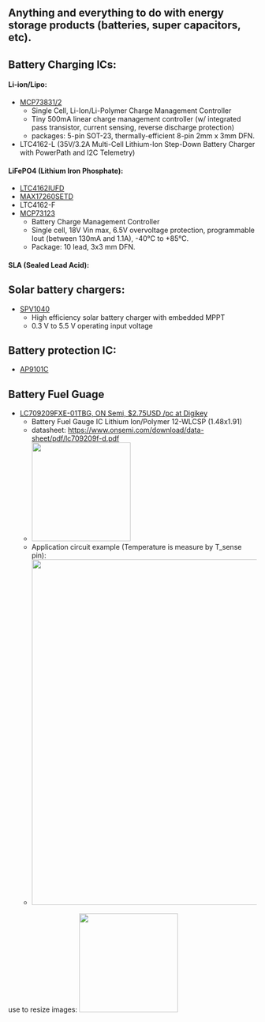 ## Anything and everything to do with energy storage products (batteries, super capacitors, etc).

## Battery Charging ICs:
#### Li-ion/Lipo:
  - [MCP73831/2](https://www.microchip.com/en-us/product/MCP73831)
    - Single Cell, Li-Ion/Li-Polymer Charge Management Controller
    - Tiny 500mA linear charge management controller (w/ integrated pass transistor, current sensing, reverse discharge protection) 
    - packages: 5-pin SOT-23, thermally-efficient 8-pin 2mm x 3mm DFN.
  - LTC4162-L (35V/3.2A Multi-Cell Lithium-Ion Step-Down Battery Charger with PowerPath and I2C Telemetry)

#### LiFePO4 (Lithium Iron Phosphate):
  - [LTC4162IUFD](https://nz.mouser.com/ProductDetail/Analog-Devices/LTC4162IUFD-FADMPBF?qs=MLItCLRbWsxHHv4MVyVoeQ%3D%3D)
  - [MAX17260SETD](https://nz.mouser.com/ProductDetail/Maxim-Integrated/MAX17260SETD%2b?qs=%252BEew9%252B0nqrAfepKB1Fe0%252Bw%3D%3D) 
  - LTC4162-F
  - [MCP73123](https://www.microchip.com/en-us/product/MCP73123)
    -  Battery Charge Management Controller
    -  Single cell, 18V Vin max, 6.5V overvoltage protection, programmable Iout (between 130mA and 1.1A), -40°C to +85°C.
    -  Package: 10 lead, 3x3 mm DFN.

#### SLA (Sealed Lead Acid):
 


## Solar battery chargers:
- [SPV1040](https://www.st.com/en/power-management/spv1040.html#documentation)
  - High efficiency solar battery charger with embedded MPPT
  - 0.3 V to 5.5 V operating input voltage
  
  
  
## Battery protection IC:
- [AP9101C](https://www.diodes.com/assets/Datasheets/AP9101C.pdf)
  
## Battery Fuel Guage
- [LC709209FXE-01TBG, ON Semi, $2.75USD /pc at Digikey](https://www.digikey.com/en/products/detail/onsemi/LC709209FXE-01TBG/17053336)
  - Battery Fuel Gauge IC Lithium Ion/Polymer 12-WLCSP (1.48x1.91)
  - datasheet: https://www.onsemi.com/download/data-sheet/pdf/lc709209f-d.pdf 
  - <img src="https://user-images.githubusercontent.com/42329930/228121803-5f68e76a-51d7-46e2-b4e8-f494870b4728.png" width="200">
  - Application circuit example (Temperature is measure by T_sense pin):
  - <img src="https://user-images.githubusercontent.com/42329930/228122269-9fa09721-d9b0-4bef-984f-ea0997ad1bcf.png" width="700">
  
  
  
  





use to resize images:
<img src="image.png" width="200">
